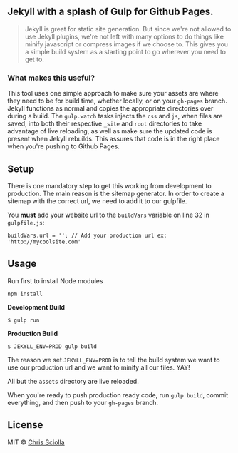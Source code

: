 ## Jekyll with a splash of Gulp for Github Pages.
> Jekyll is great for static site generation. But since we're not allowed to use Jekyll plugins, we're not left with many options to do things like minify javascript or compress images if we choose to. This gives you a simple build system as a starting point to go wherever you need to get to.

### What makes this useful?
This tool uses one simple approach to make sure your assets are where they need to be for build time, whether locally, or on your `gh-pages` branch. Jekyll functions as normal and copies the appropriate directories over during a build. The `gulp.watch` tasks injects the `css` and `js`, when files are saved, into both their respective `_site` and `root` directories to take advantage of live reloading, as well as make sure the updated code is present when Jekyll rebuilds. This assures that code is in the right place when you're pushing to Github Pages.

## Setup

There is one mandatory step to get this working from development to production. The main reason is the sitemap generator. In order to create a sitemap with the correct url, we need to add it to our gulpfile.

You **must** add your website url to the `buildVars` variable on line 32 in `gulpfile.js`:

```
buildVars.url = ''; // Add your production url ex: 'http://mycoolsite.com'
```

## Usage

Run first to install Node modules
```
npm install
```

**Development Build**

```
$ gulp run
```

**Production Build**

```
$ JEKYLL_ENV=PROD gulp build
```

The reason we set `JEKYLL_ENV=PROD` is to tell the build system we want to use our production url and we want to minify all our files. YAY!

All but the `assets` directory are live reloaded.

When you're ready to push production ready code, run `gulp build`, commit everything, and then push to your `gh-pages` branch.

## License
MIT &copy; [Chris Sciolla](https://twitter.com/csciolla)

